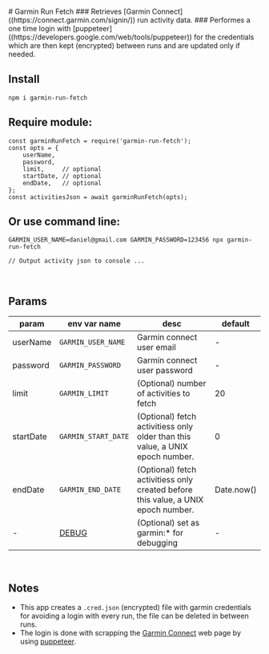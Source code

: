 <br/>
# Garmin Run Fetch
### Retrieves [Garmin Connect]((https://connect.garmin.com/signin/)) run activity data. 
### Performes a one time login with [puppeteer]((https://developers.google.com/web/tools/puppeteer)) for the credentials which are then kept (encrypted) between runs and are updated only if needed.


## Install
```
npm i garmin-run-fetch
```

## Require module:
```
const garminRunFetch = require('garmin-run-fetch');
const opts = {
    userName,
    password,
    limit,     // optional
    startDate, // optional
    endDate,   // optional
};
const activitiesJson = await garminRunFetch(opts);
```

## Or use command line:
```
GARMIN_USER_NAME=daniel@gmail.com GARMIN_PASSWORD=123456 npx garmin-run-fetch

// Output activity json to console ...
```

<br/>

## Params

| param | env var name | desc | default
| -- | ------------- | ------------- | -------- |
| userName | `GARMIN_USER_NAME`| Garmin connect user email | - |<!--  -->
| password | `GARMIN_PASSWORD` | Garmin connect user password | - |
| limit | `GARMIN_LIMIT` | (Optional) number of activities to fetch | 20 |
| startDate | `GARMIN_START_DATE` | (Optional) fetch activitiess only older than this value, a UNIX epoch number. | 0 |
| endDate | `GARMIN_END_DATE` | (Optional) fetch activitiess only created before this value, a UNIX epoch number. | Date.now() |
| - | [DEBUG](https://github.com/visionmedia/debug#readme) | (Optional) set as garmin:* for debugging | - |

<br/>

## Notes
* This app creates a `.cred.json` (encrypted) file with garmin credentials for avoiding a login with every run, the file can be deleted in between runs.
* The login is done with scrapping the [Garmin Connect](https://connect.garmin.com/signin/) web page by using [puppeteer](https://developers.google.com/web/tools/puppeteer).
